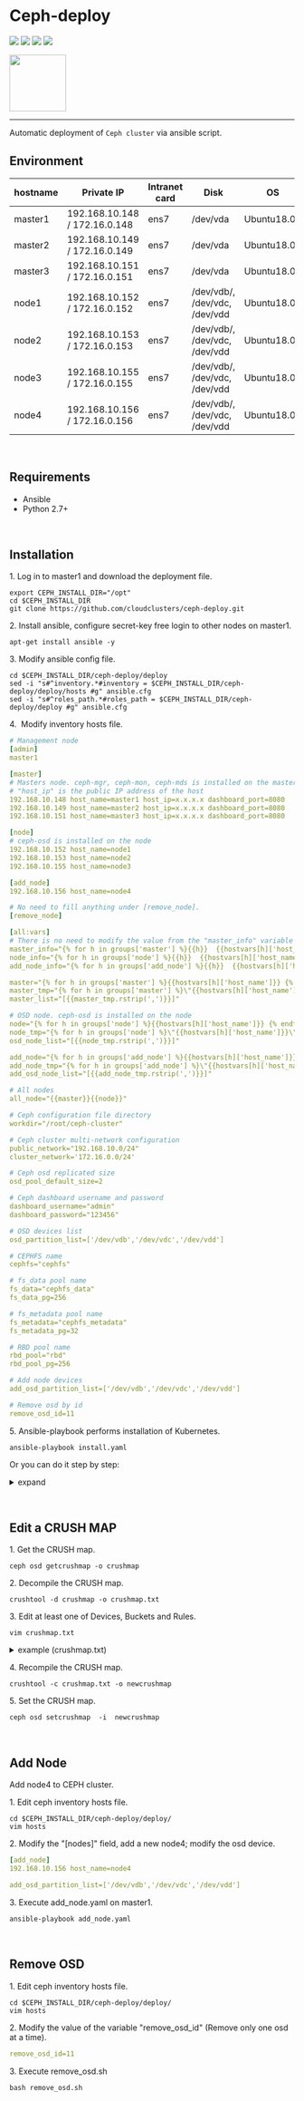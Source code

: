 Ceph-deploy
===
 [![](https://img.shields.io/badge/platform-linux--64-lightgrey)](https://img.shields.io/badge/platform-linux--64-lightgrey)
 [![](https://img.shields.io/badge/code%20size-208%20Kb-blue)](https://img.shields.io/badge/code%20size-208%20Kb-blue)
 [![](https://img.shields.io/badge/docs-latest-brightgreen.svg)](https://img.shields.io/badge/docs-latest-brightgreen.svg)
 [![](https://img.shields.io/badge/license-MIT-green)](https://img.shields.io/badge/license-MIT-green)
 
<img src="https://www.cloudclusters.io/img/cloudclusters-logo.png" width="100">  

----   

Automatic deployment of `Ceph cluster` via ansible script. 
&nbsp;

## Environment

| hostname |Private IP |Intranet card |Disk |OS |
| ------ | ------ |--- |------ |------ |
| master1 | 192.168.10.148 / 172.16.0.148 |ens7 |/dev/vda |Ubuntu18.04 |
| master2 | 192.168.10.149 / 172.16.0.149 |ens7 |/dev/vda |Ubuntu18.04 |
| master3 | 192.168.10.151 / 172.16.0.151 |ens7 |/dev/vda |Ubuntu18.04 |
| node1 | 192.168.10.152 / 172.16.0.152 |ens7 | /dev/vdb/, /dev/vdc, /dev/vdd |Ubuntu18.04 |
| node2 | 192.168.10.153 / 172.16.0.153 |ens7 |/dev/vdb/, /dev/vdc, /dev/vdd |Ubuntu18.04 |
| node3 | 192.168.10.155 / 172.16.0.155 |ens7 |/dev/vdb/, /dev/vdc, /dev/vdd |Ubuntu18.04 |
| node4 | 192.168.10.156 / 172.16.0.156 |ens7 |/dev/vdb/, /dev/vdc, /dev/vdd |Ubuntu18.04 |

&nbsp;
## Requirements

- Ansible
- Python 2.7+

&nbsp;

## Installation

1.&nbsp;Log in to master1 and download the deployment file.
```shell
export CEPH_INSTALL_DIR="/opt"
cd $CEPH_INSTALL_DIR
git clone https://github.com/cloudclusters/ceph-deploy.git
```
2.&nbsp;Install ansible, configure secret-key free login to other nodes on master1.
```shell
apt-get install ansible -y
```

3.&nbsp;Modify ansible config file.
```shell
cd $CEPH_INSTALL_DIR/ceph-deploy/deploy
sed -i "s#^inventory.*#inventory = $CEPH_INSTALL_DIR/ceph-deploy/deploy/hosts #g" ansible.cfg
sed -i "s#^roles_path.*#roles_path = $CEPH_INSTALL_DIR/ceph-deploy/deploy #g" ansible.cfg
```
4.&nbsp; Modify inventory hosts file.
```yaml
# Management node
[admin]
master1

[master]
# Masters node. ceph-mgr, ceph-mon, ceph-mds is installed on the master node
# "host_ip" is the public IP address of the host
192.168.10.148 host_name=master1 host_ip=x.x.x.x dashboard_port=8080
192.168.10.149 host_name=master2 host_ip=x.x.x.x dashboard_port=8080
192.168.10.151 host_name=master3 host_ip=x.x.x.x dashboard_port=8080

[node]
# ceph-osd is installed on the node
192.168.10.152 host_name=node1 
192.168.10.153 host_name=node2
192.168.10.155 host_name=node3

[add_node]
192.168.10.156 host_name=node4

# No need to fill anything under [remove_node].
[remove_node]

[all:vars]
# There is no need to modify the value from the "master_info" variable to the "all_node" variable
master_info="{% for h in groups['master'] %}{{h}}  {{hostvars[h]['host_name']}}\n{% endfor %}"
node_info="{% for h in groups['node'] %}{{h}}  {{hostvars[h]['host_name']}}\n{% endfor %}"
add_node_info="{% for h in groups['add_node'] %}{{h}}  {{hostvars[h]['host_name']}}\n{% endfor %}"

master="{% for h in groups['master'] %}{{hostvars[h]['host_name']}} {% endfor %}"
master_tmp="{% for h in groups['master'] %}\"{{hostvars[h]['host_name']}}\",{% endfor %}"
master_list="[{{master_tmp.rstrip(',')}}]"

# OSD node. ceph-osd is installed on the node
node="{% for h in groups['node'] %}{{hostvars[h]['host_name']}} {% endfor %}"
node_tmp="{% for h in groups['node'] %}\"{{hostvars[h]['host_name']}}\",{% endfor %}"
osd_node_list="[{{node_tmp.rstrip(',')}}]"

add_node="{% for h in groups['add_node'] %}{{hostvars[h]['host_name']}} {% endfor %}"
add_node_tmp="{% for h in groups['add_node'] %}\"{{hostvars[h]['host_name']}}\",{% endfor %}"
add_osd_node_list="[{{add_node_tmp.rstrip(',')}}]"

# All nodes
all_node="{{master}}{{node}}"

# Ceph configuration file directory
workdir="/root/ceph-cluster"

# Ceph cluster multi-network configuration
public_network="192.168.10.0/24"
cluster_network='172.16.0.0/24'

# Ceph osd replicated size 
osd_pool_default_size=2

# Ceph dashboard username and password
dashboard_username="admin"
dashboard_password="123456"

# OSD devices list
osd_partition_list=['/dev/vdb','/dev/vdc','/dev/vdd']

# CEPHFS name
cephfs="cephfs"

# fs_data pool name
fs_data="cephfs_data"
fs_data_pg=256

# fs_metadata pool name
fs_metadata="cephfs_metadata"
fs_metadata_pg=32

# RBD pool name
rbd_pool="rbd"
rbd_pool_pg=256

# Add node devices
add_osd_partition_list=['/dev/vdb','/dev/vdc','/dev/vdd']

# Remove osd by id 
remove_osd_id=11
```

5.&nbsp;Ansible-playbook performs installation of Kubernetes.
```shell
ansible-playbook install.yaml
```
Or you can do it step by step:

<details>
<summary>expand</summary>
<pre><code>
ansible-playbook 01-initial-config.yaml
ansible-playbook 02-install-ceph.yaml
ansible-playbook 03-ceph-mon.yaml
ansible-playbook 04-ceph-mgr.yaml
ansible-playbook 05-ceph-dashboard.yaml
ansible-playbook 06-ceph-osd.yaml
ansible-playbook 07-ceph-mds.yaml
ansible-playbook 08-ceph-rbd.yaml
</code></pre>
</details>

&nbsp;


## Edit a CRUSH MAP

1.&nbsp;Get the CRUSH map.
```shell
ceph osd getcrushmap -o crushmap
```
2.&nbsp;Decompile the CRUSH map.
```shell
crushtool -d crushmap -o crushmap.txt
```
3.&nbsp;Edit at least one of Devices, Buckets and Rules.
```shell
vim crushmap.txt
```
<details>
<summary>example (crushmap.txt)</summary>
<pre><code>
# begin crush map
tunable choose_local_tries 0
tunable choose_local_fallback_tries 0
tunable choose_total_tries 50
tunable chooseleaf_descend_once 1
tunable chooseleaf_vary_r 1
tunable chooseleaf_stable 1
tunable straw_calc_version 1
tunable allowed_bucket_algs 54
&nbsp;
# devices
device 0 osd.0 class hdd
device 1 osd.1 class hdd
device 2 osd.2 class hdd
device 3 osd.3 class hdd
device 4 osd.4 class hdd
device 5 osd.5 class hdd
device 6 osd.6 class hdd
device 7 osd.7 class hdd
device 8 osd.8 class hdd
&nbsp;
# types
type 0 osd
type 1 host
type 2 chassis
type 3 rack
type 4 row
type 5 pdu
type 6 pod
type 7 room
type 8 datacenter
type 9 region
type 10 root
&nbsp;
# buckets
host node1 {
	id -3		# do not change unnecessarily
	id -4 class hdd		# do not change unnecessarily
	# weight 0.057
	alg straw2
	hash 0	# rjenkins1
	item osd.0 weight 0.019
	item osd.1 weight 0.019
	item osd.2 weight 0.019
}
host node2 {
	id -5		# do not change unnecessarily
	id -6 class hdd		# do not change unnecessarily
	# weight 0.057
	alg straw2
	hash 0	# rjenkins1
	item osd.3 weight 0.019
	item osd.4 weight 0.019
	item osd.5 weight 0.019
}
host node3 {
	id -7		# do not change unnecessarily
	id -8 class hdd		# do not change unnecessarily
	# weight 0.057
	alg straw2
	hash 0	# rjenkins1
	item osd.6 weight 0.019
	item osd.7 weight 0.019
	item osd.8 weight 0.019
}
root default {
	id -1		# do not change unnecessarily
	id -2 class hdd		# do not change unnecessarily
	# weight 0.168
	alg straw2
	hash 0	# rjenkins1
	item node1 weight 0.056
	item node2 weight 0.056
	item node3 weight 0.056
}
host node1-ssd {
	id -9		# do not change unnecessarily
	id -21 class hdd		# do not change unnecessarily
	# weight 0.038
	alg straw2
	hash 0	# rjenkins1
	item osd.0 weight 0.019
	item osd.1 weight 0.019
}
host node2-ssd {
	id -10		# do not change unnecessarily
	id -22 class hdd		# do not change unnecessarily
	# weight 0.038
	alg straw2
	hash 0	# rjenkins1
	item osd.3 weight 0.019
	item osd.4 weight 0.019
}
host node3-ssd {
	id -11		# do not change unnecessarily
	id -23 class hdd		# do not change unnecessarily
	# weight 0.038
	alg straw2
	hash 0	# rjenkins1
	item osd.6 weight 0.019
	item osd.7 weight 0.019
}
root ssd {
	id -12		# do not change unnecessarily
	id -24 class hdd		# do not change unnecessarily
	# weight 0.111
	alg straw2
	hash 0	# rjenkins1
	item node1-ssd weight 0.037
	item node2-ssd weight 0.037
	item node3-ssd weight 0.037
}
host node1-hdd {
	id -13		# do not change unnecessarily
	id -17 class hdd		# do not change unnecessarily
	# weight 0.019
	alg straw2
	hash 0	# rjenkins1
	item osd.2 weight 0.019
}
host node2-hdd {
	id -14		# do not change unnecessarily
	id -18 class hdd		# do not change unnecessarily
	# weight 0.019
	alg straw2
	hash 0	# rjenkins1
	item osd.5 weight 0.019
}
host node3-hdd {
	id -15		# do not change unnecessarily
	id -19 class hdd		# do not change unnecessarily
	# weight 0.019
	alg straw2
	hash 0	# rjenkins1
	item osd.8 weight 0.019
}
root hdd {
	id -16		# do not change unnecessarily
	id -20 class hdd		# do not change unnecessarily
	# weight 0.057
	alg straw2
	hash 0	# rjenkins1
	item node1-hdd weight 0.019
	item node2-hdd weight 0.019
	item node3-hdd weight 0.019
}
&nbsp;
# rules
rule replicated_rule {
	id 0
	type replicated
	min_size 1
	max_size 10
	step take default
	step chooseleaf firstn 0 type host
	step emit
}
rule ssd_rule {
	id 1
	type replicated
	min_size 1
	max_size 10
	step take ssd
	step chooseleaf firstn 0 type host
	step emit
}
rule hdd_rule {
	id 2
	type replicated
	min_size 1
	max_size 10
	step take hdd
	step chooseleaf firstn 0 type host
	step emit
}
&nbsp;
# end crush map
</code></pre>
</details>

4.&nbsp;Recompile the CRUSH map.
```shell
crushtool -c crushmap.txt -o newcrushmap
```
5.&nbsp;Set the CRUSH map.
```shell
ceph osd setcrushmap  -i  newcrushmap
```
&nbsp;

## Add Node 

Add node4 to CEPH cluster.

1.&nbsp;Edit ceph inventory hosts file. 
```shell
cd $CEPH_INSTALL_DIR/ceph-deploy/deploy/
vim hosts
```

2.&nbsp;Modify the "[nodes]" field, add a new node4; modify the osd device.
```yaml
[add_node]
192.168.10.156 host_name=node4

add_osd_partition_list=['/dev/vdb','/dev/vdc','/dev/vdd']
```

3.&nbsp;Execute add_node.yaml on master1.
```shell
ansible-playbook add_node.yaml
```

&nbsp;


## Remove OSD  
	
1.&nbsp;Edit ceph inventory hosts file. 
```shell
cd $CEPH_INSTALL_DIR/ceph-deploy/deploy/
vim hosts
```

2.&nbsp;Modify the value of the variable "remove_osd_id" (Remove only one osd at a time).
```yaml
remove_osd_id=11
```
3.&nbsp;Execute remove_osd.sh
```shell
bash remove_osd.sh
```
	
